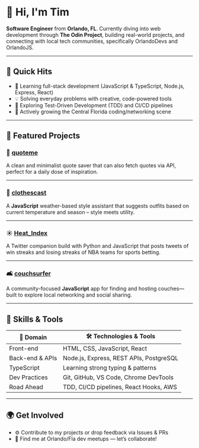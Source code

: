 # 👋 Hi, I'm Tim 

**Software Engineer** from **Orlando, FL**. Currently diving into web development through **The Odin Project**, building real-world projects, and connecting with local tech communities, specifically OrlandoDevs and OrlandoJS.

---

## 🚀 Quick Hits

- 🔭 Learning full-stack development (JavaScript & TypeScript, Node.js, Express, React)
- 💡 Solving everyday problems with creative, code-powered tools
- 🌱 Exploring Test-Driven Development (TDD) and CI/CD pipelines
- 🤝 Actively growing the Central Florida coding/networking scene

---

## 📌 Featured Projects

### 🎯 [quoteme](https://github.com/tjohnson009/quoteme)
A clean and minimalist quote saver that can also fetch quotes via API, perfect for a daily dose of inspiration.

---

### 👚 [clothescast](https://github.com/tjohnson009/clothescast)
A **JavaScript** weather-based style assistant that suggests outfits based on current temperature and season – style meets utility.

---

### ☀️ [Heat_Index](https://github.com/nustinjewman/Heat_Index)
A Twitter companion build with Python and JavaScript that posts tweets of win streaks and losing streaks of NBA teams for sports betting.

---

### 🛋️ [couchsurfer](https://github.com/msrissaxox/couchsurfer)
A community-focused **JavaScript** app for finding and hosting couches—built to explore local networking and social sharing.

---

## 🔧 Skills & Tools

| 🧠 Domain          | 🛠️ Technologies & Tools            |
|-------------------|------------------------------------|
| Front-end         | HTML, CSS, JavaScript, React       |
| Back-end & APIs   | Node.js, Express, REST APIs, PostgreSQL |
| TypeScript        | Learning strong typing & patterns  |
| Dev Practices     | Git, GitHub, VS Code, Chrome DevTools |
| Road Ahead        | TDD, CI/CD pipelines, React Hooks, AWS  |

---

## 🌍 Get Involved

- ⚙️ Contribute to my projects or drop feedback via Issues & PRs
- 💬 Find me at Orlando/Fla dev meetups — let’s collaborate!
